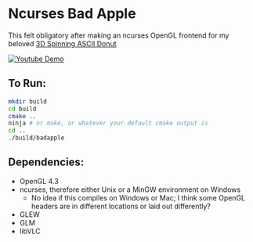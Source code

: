 # Ncurses Bad Apple

This felt obligatory after making an ncurses OpenGL frontend for my beloved [3D Spinning ASCII Donut](https://github.com/wrenby/donut)

[![Youtube Demo](https://img.youtube.com/vi/13rSYaqbDjY/0.jpg)](https://www.youtube.com/watch?v=13rSYaqbDjY)

## To Run:

```sh
mkdir build
cd build
cmake ..
ninja # or make, or whatever your default cmake output is
cd ..
./build/badapple
```

## Dependencies:
- OpenGL 4.3
- ncurses, therefore either Unix or a MinGW environment on Windows
  - No idea if this compiles on Windows or Mac; I think some OpenGL headers are in different locations or laid out differently?
- GLEW
- GLM
- libVLC
